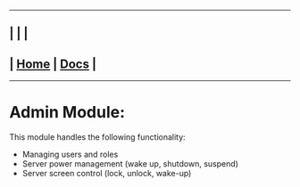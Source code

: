 ---------------------------------------------------------------
| | |
---------------------------------------------------------------
| [Home](/README.md) | [Docs](/docs/README.md) |
---------------------------------------------------------------

*********************

# Admin Module:

This module handles the following functionality:

* Managing users and roles
* Server power management (wake up, shutdown, suspend)
* Server screen control (lock, unlock, wake-up)